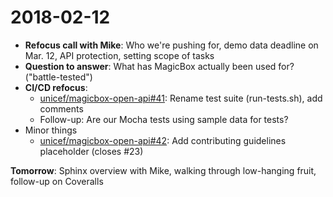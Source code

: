 2018-02-12
==========

* **Refocus call with Mike**: Who we're pushing for, demo data deadline on Mar. 12, API protection, setting scope of tasks
* **Question to answer**: What has MagicBox actually been used for? ("battle-tested")
* **CI/CD refocus**:
	* [unicef/magicbox-open-api#41](https://github.com/unicef/magicbox-open-api/pull/41): Rename test suite (run-tests.sh), add comments
	* Follow-up: Are our Mocha tests using sample data for tests?
* Minor things
	* [unicef/magicbox-open-api#42](https://github.com/unicef/magicbox-open-api/pull/42): Add contributing guidelines placeholder (closes #23)

**Tomorrow**: Sphinx overview with Mike, walking through low-hanging fruit, follow-up on Coveralls